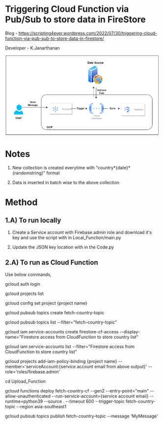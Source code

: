 # Triggering Cloud Function via Pub/Sub to store data in FireStore

Blog - https://scripting4ever.wordpress.com/2022/07/30/triggering-cloud-function-via-pub-sub-to-store-data-in-firestore/

Developer - K.Janarthanan

![alt text](https://github.com/kujalk/CF_To_FireStore/blob/main/Diagram/Architecture.png)

# Notes

1. New collection is created everytime with "country*{date}*{randomstring}" format

2. Data is inserted in batch wise to the above collection

# Method

## 1.A) To run locally

1. Create a Service account with Firebase.admin role and download it's key and use the script with in Local_Function/main.py

2. Update the JSON key location with in the Code.py

## 2.A) To run as Cloud Function

Use below commands,

gcloud auth login

gcloud projects list

gcloud config set project {project name}

gcloud pubsub topics create fetch-country-topic

gcloud pubsub topics list --filter="fetch-country-topic"

gcloud iam service-accounts create firestore-cf-access --display-name="Firestore access from CloudFunction to store country list"

gcloud iam service-accounts list --filter="Firestore access from CloudFunction to store country list"

gcloud projects add-iam-policy-binding {project name} --member='serviceAccount:{service account email from above output}' --role='roles/firebase.admin'

cd Upload_Function

gcloud functions deploy fetch-country-cf --gen2 --entry-point="main" --allow-unauthenticated --run-service-account={service account email} --runtime=python39 --source . --timeout 600 --trigger-topic fetch-country-topic --region asia-southeast1

gcloud pubsub topics publish fetch-country-topic --message 'MyMessage'

